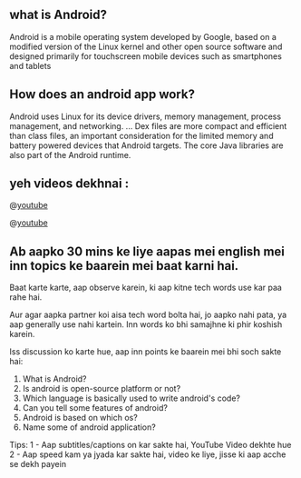 ## what is Android?

Android is a mobile operating system developed by Google, based on a modified version of the Linux kernel and other open source software and designed primarily for touchscreen mobile devices such as smartphones and tablets

## How does an android app work?
Android uses Linux for its device drivers, memory management, process management, and networking. ... Dex files are more compact and efficient than class files, an important consideration for the limited memory and battery powered devices that Android targets. The core Java libraries are also part of the Android runtime.

## yeh videos dekhnai :

@[youtube](TTpe2lOGF4g)

@[youtube](KitoxUB11go)

## Ab aapko 30 mins ke liye aapas mei english mei inn topics ke baarein mei baat karni hai.

Baat karte karte, aap observe karein, ki aap kitne tech words use kar paa rahe hai.

Aur agar aapka partner koi aisa tech word bolta hai, jo aapko nahi pata, ya aap generally use nahi kartein. Inn words ko bhi samajhne ki phir koshish karein.

Iss discussion ko karte hue, aap inn points ke baarein mei bhi soch sakte hai:

1. What is Android?
2. Is android is open-source platform or not?
3. Which language is basically used to write android's code?
4. Can you tell some features of android?
5. Android is based on which os?
6. Name some of android application?

Tips: 1 - Aap subtitles/captions on kar sakte hai, YouTube Video dekhte hue 
      2 - Aap speed kam ya jyada kar sakte hai, video ke liye, jisse ki aap acche se dekh payein

